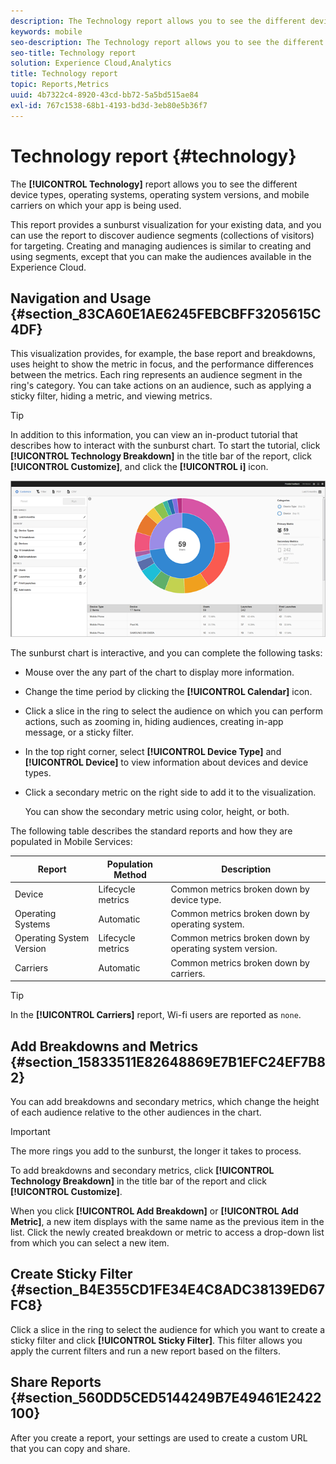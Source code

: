 ```yaml
---
description: The Technology report allows you to see the different device types, operating systems, operating system versions, and mobile carriers on which your app is being used.
keywords: mobile
seo-description: The Technology report allows you to see the different device types, operating systems, operating system versions, and mobile carriers on which your app is being used.
seo-title: Technology report
solution: Experience Cloud,Analytics
title: Technology report
topic: Reports,Metrics
uuid: 4b7322c4-8920-43cd-bb72-5a5bd515ae84
exl-id: 767c1538-68b1-4193-bd3d-3eb80e5b36f7
---
```

# Technology report {#technology}

The **[!UICONTROL Technology]** report allows you to see the different device types, operating systems, operating system versions, and mobile carriers on which your app is being used.

This report provides a sunburst visualization for your existing data, and you can use the report to discover audience segments (collections of visitors) for targeting. Creating and managing audiences is similar to creating and using segments, except that you can make the audiences available in the  Experience Cloud.

## Navigation and Usage {#section_83CA60E1AE6245FEBCBFF3205615C4DF}

This visualization provides, for example, the base report and breakdowns, uses height to show the metric in focus, and the performance differences between the metrics. Each ring represents an audience segment in the ring's category. You can take actions on an audience, such as applying a sticky filter, hiding a metric, and viewing metrics.

>[!TIP]
>
>In addition to this information, you can view an in-product tutorial that describes how to interact with the sunburst chart. To start the tutorial, click **[!UICONTROL Technology Breakdown]** in the title bar of the report, click **[!UICONTROL Customize]**, and click the **[!UICONTROL i]** icon.

![](assets/report_technology.png)

The sunburst chart is interactive, and you can complete the following tasks:

* Mouse over the any part of the chart to display more information. 
* Change the time period by clicking the **[!UICONTROL Calendar]** icon. 
* Click a slice in the ring to select the audience on which you can perform actions, such as zooming in, hiding audiences, creating in-app message, or a sticky filter. 
* In the top right corner, select **[!UICONTROL Device Type]** and **[!UICONTROL Device]** to view information about devices and device types. 

* Click a secondary metric on the right side to add it to the visualization.

  You can show the secondary metric using color, height, or both.

The following table describes the standard reports and how they are populated in Mobile Services: 

| Report | Population Method | Description |
|--- |--- |--- |
|Device|Lifecycle metrics|Common metrics broken down by device type.|
|Operating Systems|Automatic|Common metrics broken down by operating system.|
|Operating System Version|Lifecycle metrics|Common metrics broken down by operating system version.|
|Carriers|Automatic|Common metrics broken down by carriers.|

>[!TIP]
>
>In the **[!UICONTROL Carriers]** report, Wi-fi users are reported as `none`.


## Add Breakdowns and Metrics {#section_15833511E82648869E7B1EFC24EF7B82}

You can add breakdowns and secondary metrics, which change the height of each audience relative to the other audiences in the chart.

>[!IMPORTANT]
>
>The more rings you add to the sunburst, the longer it takes to process.

To add breakdowns and secondary metrics, click **[!UICONTROL Technology Breakdown]** in the title bar of the report and click **[!UICONTROL Customize]**.

When you click **[!UICONTROL Add Breakdown]** or **[!UICONTROL Add Metric]**, a new item displays with the same name as the previous item in the list. Click the newly created breakdown or metric to access a drop-down list from which you can select a new item.

## Create Sticky Filter {#section_B4E355CD1FE34E4C8ADC38139ED67FC8}

Click a slice in the ring to select the audience for which you want to create a sticky filter and click **[!UICONTROL Sticky Filter]**. This filter allows you apply the current filters and run a new report based on the filters.

## Share Reports {#section_560DD5CED5144249B7E49461E2422100}

After you create a report, your settings are used to create a custom URL that you can copy and share.

